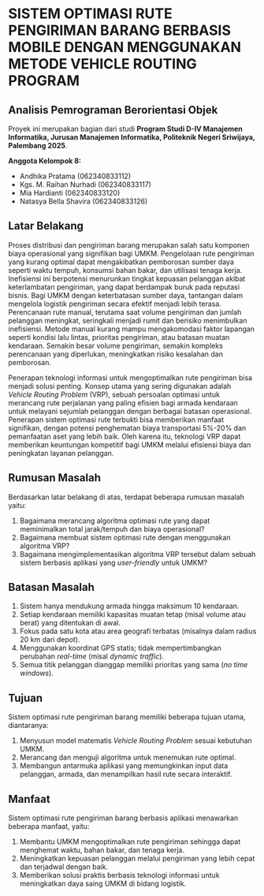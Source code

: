 # SISTEM OPTIMASI RUTE PENGIRIMAN BARANG BERBASIS MOBILE DENGAN MENGGUNAKAN METODE VEHICLE ROUTING PROGRAM

## Analisis Pemrograman Berorientasi Objek

Proyek ini merupakan bagian dari studi **Program Studi D-IV Manajemen Informatika, Jurusan Manajemen Informatika, Politeknik Negeri Sriwijaya, Palembang 2025**.

**Anggota Kelompok 8:**
* Andhika Pratama (062340833112)
* Kgs. M. Raihan Nurhadi (062340833117)
* Mia Hardianti (062340833120)
* Natasya Bella Shavira (062340833126)

## Latar Belakang

Proses distribusi dan pengiriman barang merupakan salah satu komponen biaya operasional yang signifikan bagi UMKM. Pengelolaan rute pengiriman yang kurang optimal dapat mengakibatkan pemborosan sumber daya seperti waktu tempuh, konsumsi bahan bakar, dan utilisasi tenaga kerja. Inefisiensi ini berpotensi menurunkan tingkat kepuasan pelanggan akibat keterlambatan pengiriman, yang dapat berdampak buruk pada reputasi bisnis. Bagi UMKM dengan keterbatasan sumber daya, tantangan dalam mengelola logistik pengiriman secara efektif menjadi lebih terasa. Perencanaan rute manual, terutama saat volume pengiriman dan jumlah pelanggan meningkat, seringkali menjadi rumit dan berisiko menimbulkan inefisiensi. Metode manual kurang mampu mengakomodasi faktor lapangan seperti kondisi lalu lintas, prioritas pengiriman, atau batasan muatan kendaraan. Semakin besar volume pengiriman, semakin kompleks perencanaan yang diperlukan, meningkatkan risiko kesalahan dan pemborosan.

Penerapan teknologi informasi untuk mengoptimalkan rute pengiriman bisa menjadi solusi penting. Konsep utama yang sering digunakan adalah *Vehicle Routing Problem* (VRP), sebuah persoalan optimasi untuk merancang rute perjalanan yang paling efisien bagi armada kendaraan untuk melayani sejumlah pelanggan dengan berbagai batasan operasional. Penerapan sistem optimasi rute terbukti bisa memberikan manfaat signifikan, dengan potensi penghematan biaya transportasi 5%-20% dan pemanfaatan aset yang lebih baik. Oleh karena itu, teknologi VRP dapat memberikan keuntungan kompetitif bagi UMKM melalui efisiensi biaya dan peningkatan layanan pelanggan.

## Rumusan Masalah

Berdasarkan latar belakang di atas, terdapat beberapa rumusan masalah yaitu:
1.  Bagaimana merancang algoritma optimasi rute yang dapat meminimalkan total jarak/tempuh dan biaya operasional?
2.  Bagaimana membuat sistem optimasi rute dengan menggunakan algoritma VRP?
3.  Bagaimana mengimplementasikan algoritma VRP tersebut dalam sebuah sistem berbasis aplikasi yang *user-friendly* untuk UMKM?

## Batasan Masalah

1.  Sistem hanya mendukung armada hingga maksimum 10 kendaraan.
2.  Setiap kendaraan memiliki kapasitas muatan tetap (misal volume atau berat) yang ditentukan di awal.
3.  Fokus pada satu kota atau area geografi terbatas (misalnya dalam radius 20 km dari depot).
4.  Menggunakan koordinat GPS statis; tidak mempertimbangkan perubahan *real-time* (misal *dynamic traffic*).
5.  Semua titik pelanggan dianggap memiliki prioritas yang sama (*no time windows*).

## Tujuan

Sistem optimasi rute pengiriman barang memiliki beberapa tujuan utama, diantaranya:
1.  Menyusun model matematis *Vehicle Routing Problem* sesuai kebutuhan UMKM.
2.  Merancang dan menguji algoritma untuk menemukan rute optimal.
3.  Membangun antarmuka aplikasi yang memungkinkan input data pelanggan, armada, dan menampilkan hasil rute secara interaktif.

## Manfaat

Sistem optimasi rute pengiriman barang berbasis aplikasi menawarkan beberapa manfaat, yaitu:
1.  Membantu UMKM mengoptimalkan rute pengiriman sehingga dapat menghemat waktu, bahan bakar, dan tenaga kerja.
2.  Meningkatkan kepuasan pelanggan melalui pengiriman yang lebih cepat dan terjadwal dengan baik.
3.  Memberikan solusi praktis berbasis teknologi informasi untuk meningkatkan daya saing UMKM di bidang logistik.
